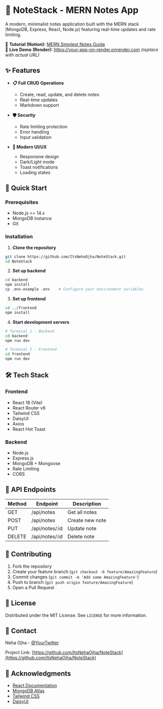 # 📝 NoteStack - MERN Notes App

A modern, minimalist notes application built with the MERN stack (MongoDB, Express, React, Node.js) featuring real-time updates and rate limiting.

🔗 **Tutorial (Notion):** [MERN Simplest Notes Guide](https://legend-rhythm-686.notion.site/MERN-Simplest-notes-27bcbc792e0d80d79713e8315bfedfe8)  
🔗 **Live Demo (Render):** https://your-app-on-render.onrender.com *(replace with actual URL)*  


## ✨ Features

- **📋 Full CRUD Operations**
  - Create, read, update, and delete notes
  - Real-time updates
  - Markdown support
  
- **🛡️ Security**
  - Rate limiting protection
  - Error handling
  - Input validation

- **💅 Modern UI/UX**
  - Responsive design
  - Dark/Light mode
  - Toast notifications
  - Loading states

## 🚀 Quick Start

### Prerequisites
- Node.js >= 14.x
- MongoDB instance
- Git

### Installation

1. **Clone the repository**
```bash
git clone https://github.com/ItsNehaOjha/NoteStack.git
cd NoteStack
```

2. **Set up backend**
```bash
cd backend
npm install
cp .env.example .env    # Configure your environment variables
```

3. **Set up frontend**
```bash
cd ../frontend
npm install
```

4. **Start development servers**
```bash
# Terminal 1 - Backend
cd backend
npm run dev

# Terminal 2 - Frontend
cd frontend
npm run dev
```

## 🛠️ Tech Stack

### Frontend
- React 18 (Vite)
- React Router v6
- Tailwind CSS
- DaisyUI
- Axios
- React Hot Toast

### Backend
- Node.js
- Express.js
- MongoDB + Mongoose
- Rate Limiting
- CORS

## 📝 API Endpoints

| Method | Endpoint | Description |
|--------|----------|-------------|
| GET    | /api/notes | Get all notes |
| POST   | /api/notes | Create new note |
| PUT    | /api/notes/:id | Update note |
| DELETE | /api/notes/:id | Delete note |

## 🌟 Contributing

1. Fork the repository
2. Create your feature branch (`git checkout -b feature/AmazingFeature`)
3. Commit changes (`git commit -m 'Add some AmazingFeature'`)
4. Push to branch (`git push origin feature/AmazingFeature`)
5. Open a Pull Request

## 📜 License

Distributed under the MIT License. See `LICENSE` for more information.

## 👥 Contact

Neha Ojha - [@YourTwitter](https://twitter.com/YourTwitter)

Project Link: [https://github.com/ItsNehaOjha/NoteStack](https://github.com/ItsNehaOjha/NoteStack)

## 🙏 Acknowledgments

- [React Documentation](https://reactjs.org/)
- [MongoDB Atlas](https://www.mongodb.com/cloud/atlas)
- [Tailwind CSS](https://tailwindcss.com/)
- [DaisyUI](https://daisyui.com/)